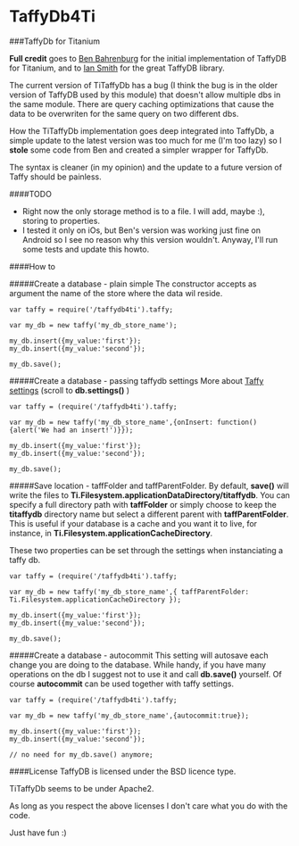 TaffyDb4Ti
==========

###TaffyDb for Titanium


**Full credit** goes to [Ben Bahrenburg](https://github.com/benbahrenburg/TiTaffyDb) for the initial implementation of TaffyDB for Titanium,
and to [Ian Smith](http://www.taffydb.com/) for the great TaffyDB library.


The current version of TiTaffyDb has a bug (I think the bug is in the older version of TaffyDB used by this module) that doesn't allow multiple dbs in the same module. There are query caching optimizations that cause the data to be overwriten for the same query on two different dbs.

How the TiTaffyDb implementation goes deep integrated into TaffyDb, a simple update to the latest version was too much for me (I'm too lazy) so I **stole** some code from Ben and created a simpler wrapper for TaffyDb.

The syntax is cleaner (in my opinion) and the update to a future version of Taffy should be painless.

####TODO
- Right now the only storage method is to a file. I will add, maybe :), storing to properties. 
- I tested it only on iOs, but Ben's version was working just fine on Android so I see no reason why this version wouldn't. Anyway, I'll run some tests and update this howto.


####How to

#####Create a database - plain simple
The constructor accepts as argument the name of the store where the data wil reside.

```
var taffy = require('/taffydb4ti').taffy;

var my_db = new taffy('my_db_store_name');

my_db.insert({my_value:'first'});
my_db.insert({my_value:'second'});

my_db.save();

```

#####Create a database - passing taffydb settings
More about [Taffy settings](http://www.taffydb.com/workingwithdata) (scroll to **db.settings()** )

```
var taffy = (require('/taffydb4ti').taffy;

var my_db = new taffy('my_db_store_name',{onInsert: function(){alert('We had an insert!')}});

my_db.insert({my_value:'first'});
my_db.insert({my_value:'second'});

my_db.save();

```

#####Save location - taffFolder and taffParentFolder.
By default, **save()** will write the files to **Ti.Filesystem.applicationDataDirectory/titaffydb**.  You can specify a full directory path with **taffFolder** or simply choose to keep the **titaffydb** directory name but select a different parent with **taffParentFolder**. This is useful if your database is a cache and you want it to live, for instance, in **Ti.Filesystem.applicationCacheDirectory**.

These two properties can be set through the settings when instanciating a taffy db.

```
var taffy = (require('/taffydb4ti').taffy;

var my_db = new taffy('my_db_store_name',{ taffParentFolder: Ti.Filesystem.applicationCacheDirectory });

my_db.insert({my_value:'first'});
my_db.insert({my_value:'second'});

my_db.save();

```

#####Create a database - autocommit
This setting will autosave each change you are doing to the database. While handy, if you have many operations on the db I suggest not to use it and call **db.save()** yourself.
Of course **autocommit** can be used together with taffy settings.

```
var taffy = (require('/taffydb4ti').taffy;

var my_db = new taffy('my_db_store_name',{autocommit:true});

my_db.insert({my_value:'first'});
my_db.insert({my_value:'second'});

// no need for my_db.save() anymore;

```

####License
TaffyDB is licensed under the BSD licence type.

TiTaffyDb seems to be under Apache2.


As long as you respect the above licenses I don't care what you do with the code.

Just have fun :)

